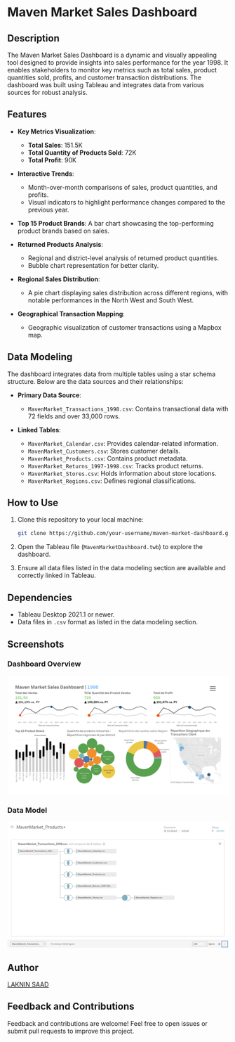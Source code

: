 # Maven Market Sales Dashboard

## Description
The Maven Market Sales Dashboard is a dynamic and visually appealing tool designed to provide insights into sales performance for the year 1998. It enables stakeholders to monitor key metrics such as total sales, product quantities sold, profits, and customer transaction distributions. The dashboard was built using Tableau and integrates data from various sources for robust analysis.

## Features
- **Key Metrics Visualization**:
  - **Total Sales**: 151.5K
  - **Total Quantity of Products Sold**: 72K
  - **Total Profit**: 90K
  
- **Interactive Trends**:
  - Month-over-month comparisons of sales, product quantities, and profits.
  - Visual indicators to highlight performance changes compared to the previous year.

- **Top 15 Product Brands**: A bar chart showcasing the top-performing product brands based on sales.

- **Returned Products Analysis**:
  - Regional and district-level analysis of returned product quantities.
  - Bubble chart representation for better clarity.

- **Regional Sales Distribution**:
  - A pie chart displaying sales distribution across different regions, with notable performances in the North West and South West.

- **Geographical Transaction Mapping**:
  - Geographic visualization of customer transactions using a Mapbox map.

## Data Modeling
The dashboard integrates data from multiple tables using a star schema structure. Below are the data sources and their relationships:

- **Primary Data Source**:
  - `MavenMarket_Transactions_1998.csv`: Contains transactional data with 72 fields and over 33,000 rows.

- **Linked Tables**:
  - `MavenMarket_Calendar.csv`: Provides calendar-related information.
  - `MavenMarket_Customers.csv`: Stores customer details.
  - `MavenMarket_Products.csv`: Contains product metadata.
  - `MavenMarket_Returns_1997-1998.csv`: Tracks product returns.
  - `MavenMarket_Stores.csv`: Holds information about store locations.
  - `MavenMarket_Regions.csv`: Defines regional classifications.

## How to Use
1. Clone this repository to your local machine:
   ```bash
   git clone https://github.com/your-username/maven-market-dashboard.git
   ```

2. Open the Tableau file (`MavenMarketDashboard.twb`) to explore the dashboard.

3. Ensure all data files listed in the data modeling section are available and correctly linked in Tableau.

## Dependencies
- Tableau Desktop 2021.1 or newer.
- Data files in `.csv` format as listed in the data modeling section.

## Screenshots
### Dashboard Overview
![Maven Market Sales Dashboard](./images/image1.png)

### Data Model
![Data Modeling](./images/image2.png)

## Author
[LAKNIN SAAD](https://github.com/Saad-Lk/)

## Feedback and Contributions
Feedback and contributions are welcome! Feel free to open issues or submit pull requests to improve this project.

